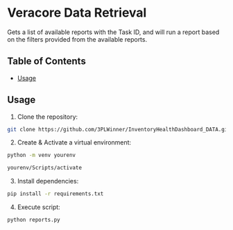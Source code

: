 # Veracore Data Retrieval
Gets a list of available reports with the Task ID, and will run a report based on the filters provided from the available reports.



## Table of Contents

- [Usage](#usage)

## Usage

1. Clone the repository:
```bash
git clone https://github.com/3PLWinner/InventoryHealthDashboard_DATA.git
```

2. Create & Activate a virtual environment:
```bash
python -m venv yourenv
```
```bash
yourenv/Scripts/activate
```

3. Install dependencies:
```bash
pip install -r requirements.txt
```

4. Execute script:
```bash
python reports.py
```